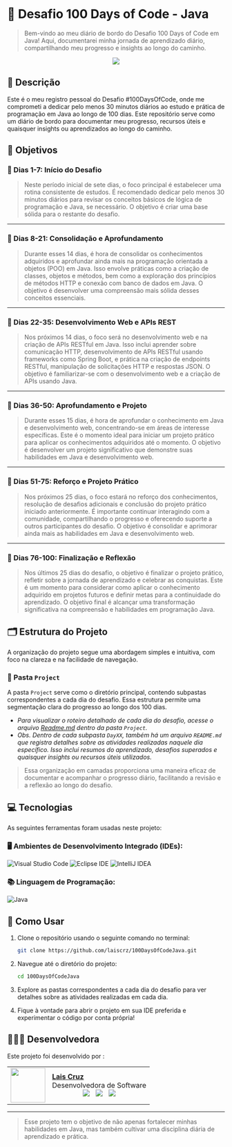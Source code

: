 # 📌 Desafio 100 Days of Code - Java


> Bem-vindo ao meu diário de bordo do Desafio 100 Days of Code em Java! Aqui, documentarei minha jornada de aprendizado diário, compartilhando meu progresso e insights ao longo do caminho.

<p align="center"><img src="http://img.shields.io/static/v1?label=STATUS&message=EM%20DESENVOLVIMENTO&color=GREEN&style=for-the-badge"/></p>

## 📄 Descrição
Este é o meu registro pessoal do Desafio #100DaysOfCode, onde me comprometi a dedicar pelo menos 30 minutos diários ao estudo e prática de programação em Java ao longo de 100 dias. Este repositório serve como um diário de bordo para documentar meu progresso, recursos úteis e quaisquer insights ou aprendizados ao longo do caminho.

## 🎯 Objetivos
### 🚩 Dias 1-7: Início do Desafio
> Neste período inicial de sete dias, o foco principal é estabelecer uma rotina consistente de estudos. É recomendado dedicar pelo menos 30 minutos diários para revisar os conceitos básicos de lógica de programação e Java, se necessário. O objetivo é criar uma base sólida para o restante do desafio.

--------------------------------------------------------------------------------------------------

### 🚩 Dias 8-21: Consolidação e Aprofundamento
> Durante esses 14 dias, é hora de consolidar os conhecimentos adquiridos e aprofundar ainda mais na programação orientada a objetos (POO) em Java. Isso envolve práticas como a criação de classes, objetos e métodos, bem como a exploração dos princípios de métodos HTTP e conexão com banco de dados em Java. O objetivo é desenvolver uma compreensão mais sólida desses conceitos essenciais.

--------------------------------------------------------------------------------------------------

### 🚩 Dias 22-35: Desenvolvimento Web e APIs REST
> Nos próximos 14 dias, o foco será no desenvolvimento web e na criação de APIs RESTful em Java. Isso inclui aprender sobre comunicação HTTP, desenvolvimento de APIs RESTful usando frameworks como Spring Boot, e prática na criação de endpoints RESTful, manipulação de solicitações HTTP e respostas JSON. O objetivo é familiarizar-se com o desenvolvimento web e a criação de APIs usando Java.

--------------------------------------------------------------------------------------------------

### 🚩 Dias 36-50: Aprofundamento e Projeto
> Durante esses 15 dias, é hora de aprofundar o conhecimento em Java e desenvolvimento web, concentrando-se em áreas de interesse específicas. Este é o momento ideal para iniciar um projeto prático para aplicar os conhecimentos adquiridos até o momento. O objetivo é desenvolver um projeto significativo que demonstre suas habilidades em Java e desenvolvimento web.

--------------------------------------------------------------------------------------------------

### 🚩 Dias 51-75: Reforço e Projeto Prático
> Nos próximos 25 dias, o foco estará no reforço dos conhecimentos, resolução de desafios adicionais e conclusão do projeto prático iniciado anteriormente. É importante continuar interagindo com a comunidade, compartilhando o progresso e oferecendo suporte a outros participantes do desafio. O objetivo é consolidar e aprimorar ainda mais as habilidades em Java e desenvolvimento web.

--------------------------------------------------------------------------------------------------

### 🚩 Dias 76-100: Finalização e Reflexão
> Nos últimos 25 dias do desafio, o objetivo é finalizar o projeto prático, refletir sobre a jornada de aprendizado e celebrar as conquistas. Este é um momento para considerar como aplicar o conhecimento adquirido em projetos futuros e definir metas para a continuidade do aprendizado. O objetivo final é alcançar uma transformação significativa na compreensão e habilidades em programação Java.

## 🗂️ Estrutura do Projeto
A organização do projeto segue uma abordagem simples e intuitiva, com foco na clareza e na facilidade de navegação. 

### 📂 Pasta `Project`
A pasta `Project` serve como o diretório principal, contendo subpastas correspondentes a cada dia do desafio. Essa estrutura permite uma segmentação clara do progresso ao longo dos 100 dias.

- *Para visualizar o roteiro detalhado de cada dia do desafio, acesse o arquivo [Readme.md](./Project/README.md) dentro da pasta `Project`.*
- *Obs. Dentro de cada subpasta `DayXX`, também há um arquivo `README.md` que registra detalhes sobre as atividades realizadas naquele dia específico. Isso inclui resumos do aprendizado, desafios superados e quaisquer insights ou recursos úteis utilizados.*

> Essa organização em camadas proporciona uma maneira eficaz de documentar e acompanhar o progresso diário, facilitando a revisão e a reflexão ao longo do desafio.

## 💻 Tecnologias

As seguintes ferramentas foram usadas neste projeto:

### 🖥️ Ambientes de Desenvolvimento Integrado (IDEs):
![Visual Studio Code](https://img.shields.io/badge/Visual%20Studio%20Code-0078d7.svg?style=for-the-badge&logo=visual-studio-code&logoColor=white)
![Eclipse IDE](https://img.shields.io/badge/Eclipse%20IDE-2C2255.svg?style=for-the-badge&logo=eclipse&logoColor=white)
![IntelliJ IDEA](https://img.shields.io/badge/IntelliJ%20IDEA-0A0A2A.svg?style=for-the-badge&logo=intellij-idea&logoColor=white)


### 📚 Linguagem de Programação:
![Java](https://img.shields.io/badge/Java-007396.svg?style=for-the-badge&logo=openjdk&logoColor=white)

## 🚀 Como Usar

1. Clone o repositório usando o seguinte comando no terminal:
   
    ```bash
    git clone https://github.com/laiscrz/100DaysOfCodeJava.git
    ```
2. Navegue até o diretório do projeto:
   
    ```bash
    cd 100DaysOfCodeJava
    ```
3. Explore as pastas correspondentes a cada dia do desafio para ver detalhes sobre as atividades realizadas em cada dia.
4. Fique à vontade para abrir o projeto em sua IDE preferida e experimentar o código por conta própria!

## 👩🏻‍💻 Desenvolvedora

Este projeto foi desenvolvido por :

<div align="center">
  <table>
    <tr>
      <td>
        <img width="80px" align="center" src="https://avatars.githubusercontent.com/laiscrz"/>
      </td>
      <td align="left">
        <a href="https://github.com/laiscrz">
          <span><b>Lais Cruz</b></span>
        </a>
        <br>
        <span>Desenvolvedora de Software</span>
        <br>
         <div align="center">
          <a href="https://github.com/laiscrz" style="display: inline-block; margin-right: 10px; text-decoration: none;">
            <img src="https://img.icons8.com/ios-filled/30/FF00F6/github.png">
          </a>
          <a href="https://www.linkedin.com/in/laiscrz/" style="display: inline-block; margin-right: 10px; text-decoration: none;">
            <img src="https://img.icons8.com/ios-filled/30/FF00F6/linkedin.png">
          </a>
          <a href="mailto:cmp.1a.lais.albino2003@gmail.com" style="display: inline-block; text-decoration: none;">
            <img src="https://img.icons8.com/ios-filled/30/FF00F6/email.png">
          </a>
        </div>
      </td>
    </tr>
  </table>
</div>

--------------------------------------------------------------------------------

> Esse projeto tem o objetivo de não apenas fortalecer minhas habilidades em Java, mas também cultivar uma disciplina diária de aprendizado e prática.
